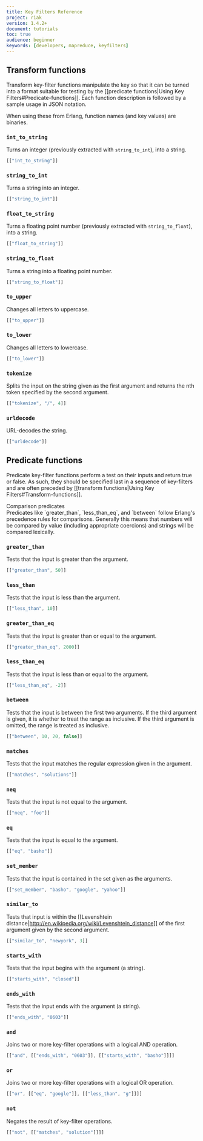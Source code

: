 ```yaml
---
title: Key Filters Reference
project: riak
version: 1.4.2+
document: tutorials
toc: true
audience: beginner
keywords: [developers, mapreduce, keyfilters]
---
```


## Transform functions

Transform key-filter functions manipulate the key so that it can be turned into a format suitable for testing by the [[predicate functions|Using Key Filters#Predicate-functions]].  Each function description is followed by a sample usage in JSON notation.

When using these from Erlang, function names (and key values) are binaries.

### `int_to_string`

Turns an integer (previously extracted with `string_to_int`), into a string.

```javascript
[["int_to_string"]]
```

### `string_to_int`

Turns a string into an integer.

```javascript
[["string_to_int"]]
```

### `float_to_string`

Turns a floating point number (previously extracted with `string_to_float`), into a string.

```javascript
[["float_to_string"]]
```

### `string_to_float`

Turns a string into a floating point number.

```javascript
[["string_to_float"]]
```

### `to_upper`

Changes all letters to uppercase.

```javascript
[["to_upper"]]
```

### `to_lower`

Changes all letters to lowercase.

```javascript
[["to_lower"]]
```

### `tokenize`

Splits the input on the string given as the first argument and returns the nth token specified by the second argument.

```javascript
[["tokenize", "/", 4]]
```

### `urldecode`

URL-decodes the string.

```javascript
[["urldecode"]]
```

## Predicate functions

Predicate key-filter functions perform a test on their inputs and return true or false. As such, they should be specified last in a sequence of key-filters and are often preceded by [[transform functions|Using Key Filters#Transform-functions]].

<div class="note"><div class="title">Comparison predicates</div> Predicates like `greater_than`, `less_than_eq`, and `between` follow Erlang's precedence rules for comparisons. Generally this means that numbers will be compared by value (including appropriate coercions) and strings will be compared lexically.</div>

### `greater_than`

Tests that the input is greater than the argument.

```javascript
[["greater_than", 50]]
```

### `less_than`

Tests that the input is less than the argument.

```javascript
[["less_than", 10]]
```

### `greater_than_eq`

Tests that the input is greater than or equal to the argument.

```javascript
[["greater_than_eq", 2000]]
```

### `less_than_eq`

Tests that the input is less than or equal to the argument.

```javascript
[["less_than_eq", -2]]
```

### `between`

Tests that the input is between the first two arguments.  If the third argument is given, it is whether to treat the range as inclusive. If the third argument is omitted, the range is treated as inclusive.

```javascript
[["between", 10, 20, false]]
```

### `matches`

Tests that the input matches the regular expression given in the argument.

```javascript
[["matches", "solutions"]]
```

### `neq`

Tests that the input is not equal to the argument.

```javascript
[["neq", "foo"]]
```

### `eq`

Tests that the input is equal to the argument.

```javascript
[["eq", "basho"]]
```

### `set_member`

Tests that the input is contained in the set given as the arguments.

```javascript
[["set_member", "basho", "google", "yahoo"]]
```

### `similar_to`

Tests that input is within the [[Levenshtein distance|http://en.wikipedia.org/wiki/Levenshtein_distance]] of the first argument given by the second argument.

```javascript
[["similar_to", "newyork", 3]]
```

### `starts_with`

Tests that the input begins with the argument (a string).

```javascript
[["starts_with", "closed"]]
```

### `ends_with`

Tests that the input ends with the argument (a string).

```javascript
[["ends_with", "0603"]]
```

### `and`

Joins two or more key-filter operations with a logical AND operation.

```javascript
[["and", [["ends_with", "0603"]], [["starts_with", "basho"]]]]
```

### `or`

Joins two or more key-filter operations with a logical OR operation.

```javascript
[["or", [["eq", "google"]], [["less_than", "g"]]]]
```

### `not`

Negates the result of key-filter operations.

```javascript
[["not", [["matches", "solution"]]]]
```
